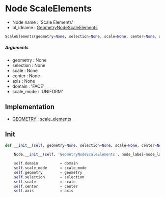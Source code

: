 # Node ScaleElements

- Node name : 'Scale Elements'
- bl_idname : [GeometryNodeScaleElements](https://docs.blender.org/api/current/bpy.types.GeometryNodeScaleElements.html)


``` python
ScaleElements(geometry=None, selection=None, scale=None, center=None, axis=None, domain='FACE', scale_mode='UNIFORM', node_label=None, node_color=None, **kwargs)
```
##### Arguments

- geometry : None
- selection : None
- scale : None
- center : None
- axis : None
- domain : 'FACE'
- scale_mode : 'UNIFORM'

## Implementation

- [GEOMETRY](/docs/GeoNodes/socket_GEOMETRY.md) : [scale_elements](/docs/GeoNodes/socket_GEOMETRY.md#scale_elements)

## Init

``` python
def __init__(self, geometry=None, selection=None, scale=None, center=None, axis=None, domain='FACE', scale_mode='UNIFORM', node_label=None, node_color=None, **kwargs):

    Node.__init__(self, 'GeometryNodeScaleElements', node_label=node_label, node_color=node_color, **kwargs)

    self.domain          = domain
    self.scale_mode      = scale_mode
    self.geometry        = geometry
    self.selection       = selection
    self.scale           = scale
    self.center          = center
    self.axis            = axis
```
